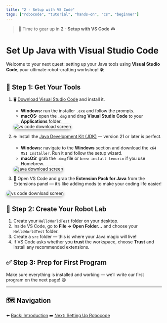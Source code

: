 ```yaml
---
title: "2 - Setup with VS Code"
tags: ["robocode", "tutorial", "hands-on", "cs", "beginner"]
---
```

> 🧰 Time to gear up in **2 - Setup with VS Code** 🎮

# Set Up Java with Visual Studio Code

Welcome to your next quest: setting up your Java tools using **Visual Studio Code**, your ultimate robot-crafting workshop! 🛠️


## 🔌 Step 1: Get Your Tools

1. 🖥️ [Download Visual Studio Code](https://code.visualstudio.com/) and install it.
   - **Windows:** run the installer `.exe` and follow the prompts.
   - **macOS:** open the `.dmg` and drag **Visual Studio Code** to your **Applications** folder.


   <img src="/images/low/robocode/vscode.webp" alt="vs code download screen" style="border-radius: 12px; box-shadow: 0 4px 8px rgba(0, 0, 0, 0.3);">



2. ☕ Install the [Java Development Kit (JDK)](https://www.oracle.com/cis/java/technologies/downloads/) — version 21 or later is perfect.
   - **Windows:** navigate to the **Windows** section and download the `x64 MSI Installer`. Run it and follow the setup wizard.
   - **macOS:** grab the `.dmg` file or `brew install temurin` if you use Homebrew.


   <img src="/images/low/robocode/java_download.webp" alt="java download screen" style="border-radius: 12px; box-shadow: 0 4px 8px rgba(0, 0, 0, 0.3);">



3. 🧩 Open VS Code and grab the **Extension Pack for Java** from the Extensions panel — it’s like adding mods to make your coding life easier!


<img src="/images/low/robocode/java_extensions.webp" alt="vs code download screen" style="border-radius: 12px; box-shadow: 0 4px 8px rgba(0, 0, 0, 0.3);">


## 📂 Step 2: Create Your Robot Lab

1. Create your `HelloWorldTest` folder on your desktop.
2. Inside VS Code, go to **File → Open Folder...** and choose your `HelloWorldTest` folder.
3. Create a `src` folder — this is where your Java magic will live!
4. If VS Code asks whether you **trust** the workspace, choose **Trust** and install any recommended extensions.


## ✅ Step 3: Prep for First Program

Make sure everything is installed and working — we’ll write our first program on the next page! 😄

---

## 🗺️ Navigation

⬅️ [Back: Introduction](/robocode/Day-1/00_java_intro)
➡️ [Next: Setting Up Robocode](/robocode/Day-1/03_setting_up)
